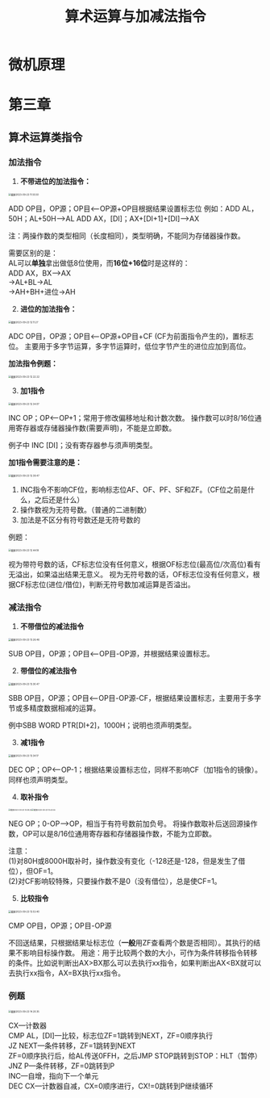 ﻿---
title: 算术运算与加减法指令
published: 2023-09-18
description: 微机原理算术运算与加减法指令部分。
tags: [微机原理]
category: 大学课程
draft: false
---

# 微机原理

# 第三章

## 算术运算类指令

### 加法指令

1. **不带进位的加法指令：**

<img src="https://cdn.jsdelivr.net/gh/PWN022/POFMC/my_screenshot/%E6%88%AA%E5%B1%8F2023-09-23%2011.55.50.png" alt="截屏2023-09-23 11.55.50" style="zoom:33%;" />

ADD OP目，OP源；OP目<—OP源+OP目根据结果设置标志位
例如：ADD AL，50H；AL+50H—>AL		ADD AX，[DI]；AX+[DI+1]+[DI]—>AX

注：两操作数的类型相同（长度相同），类型明确，不能同为存储器操作数。

需要区别的是：  
AL可以**单独**拿出做低8位使用，而**16位+16位**时是这样的：  
ADD AX，BX—>AX  
->AL+BL->AL  
->AH+BH+进位->AH  

2. **进位的加法指令：**

<img src="https://cdn.jsdelivr.net/gh/PWN022/POFMC/my_screenshot/%E6%88%AA%E5%B1%8F2023-09-23%2012.11.27.png" alt="截屏2023-09-23 12.11.27" style="zoom:33%;" />

ADC OP目，OP源；OP目<—OP源+OP目+CF (CF为前面指令产生的)，置标志位。
主要用于多字节运算，多字节运算时，低位字节产生的进位应加到高位。

**加法指令例题：**

<img src="https://cdn.jsdelivr.net/gh/PWN022/POFMC/my_screenshot/%E6%88%AA%E5%B1%8F2023-09-23%2012.22.22.png" alt="截屏2023-09-23 12.22.22" style="zoom:33%;" />

3. **加1指令**

<img src="https://cdn.jsdelivr.net/gh/PWN022/POFMC/my_screenshot/%E6%88%AA%E5%B1%8F2023-09-23%2012.34.07.png" alt="截屏2023-09-23 12.34.07" style="zoom:33%;" />

INC OP；OP<—OP+1；常用于修改偏移地址和计数次数。
操作数可以时8/16位通用寄存器或存储器操作数(需要声明)，不能是立即数。

例子中 INC [DI]；没有寄存器参与须声明类型。

**加1指令需要注意的是：**

<img src="https://cdn.jsdelivr.net/gh/PWN022/POFMC/my_screenshot/%E6%88%AA%E5%B1%8F2023-09-23%2012.39.47.png" alt="截屏2023-09-23 12.39.47" style="zoom:33%;" />

1. INC指令不影响CF位，影响标志位AF、OF、PF、SF和ZF。（CF位之前是什么，之后还是什么）
2. 操作数视为无符号数。（普通的二进制数）
3. 加法是不区分有符号数还是无符号数的

例题：

<img src="https://cdn.jsdelivr.net/gh/PWN022/POFMC/my_screenshot/%E6%88%AA%E5%B1%8F2023-09-23%2012.44.18.png" alt="截屏2023-09-23 12.44.18" style="zoom:33%;" />

视为带符号数的话，CF标志位没有任何意义，根据OF标志位(最高位/次高位)看有无溢出，如果溢出结果无意义。
视为无符号数的话，OF标志位没有任何意义，根据CF标志位(进位/借位)，判断无符号数加减运算是否溢出。

### 减法指令

1. **不带借位的减法指令**

<img src="https://cdn.jsdelivr.net/gh/PWN022/POFMC/my_screenshot/%E6%88%AA%E5%B1%8F2023-09-23%2013.26.46.png" alt="截屏2023-09-23 13.26.46" style="zoom:33%;" />

SUB OP目，OP源；OP目<—OP目-OP源，并根据结果设置标志。

2. **带借位的减法指令**

<img src="https://cdn.jsdelivr.net/gh/PWN022/POFMC/my_screenshot/%E6%88%AA%E5%B1%8F2023-09-23%2013.30.47.png" alt="截屏2023-09-23 13.30.47" style="zoom:33%;" />

SBB OP目，OP源；OP目<—OP目-OP源-CF，根据结果设置标志，主要用于多字节或多精度数据相减的运算。

例中SBB WORD PTR[DI+2]，1000H；说明也须声明类型。

3. **减1指令**

<img src="https://cdn.jsdelivr.net/gh/PWN022/POFMC/my_screenshot/%E6%88%AA%E5%B1%8F2023-09-23%2013.34.17.png" alt="截屏2023-09-23 13.34.17" style="zoom:33%;" />

DEC OP；OP<—OP-1；根据结果设置标志位，同样不影响CF（加1指令的镜像）。同样也须声明类型。

4. **取补指令**

<img src="https://cdn.jsdelivr.net/gh/PWN022/POFMC/my_screenshot/%E6%88%AA%E5%B1%8F2023-09-23%2013.39.22.png" alt="截屏2023-09-23 13.39.22" style="zoom: 25%;" /><img src="https://cdn.jsdelivr.net/gh/PWN022/POFMC/my_screenshot/%E6%88%AA%E5%B1%8F2023-09-23%2013.43.55.png" alt="截屏2023-09-23 13.43.55" style="zoom:25%;" />

NEG OP；0-OP—>OP，相当于有符号数前加负号。
将操作数取补后送回源操作数，OP可以是8/16位通用寄存器和存储器操作数，不能为立即数。

注意：  
(1)对80H或8000H取补时，操作数没有变化（-128还是-128，但是发生了借位），但OF=1。  
(2)对CF影响较特殊，只要操作数不是0（没有借位），总是使CF=1。

5. **比较指令**

<img src="https://cdn.jsdelivr.net/gh/PWN022/POFMC/my_screenshot/%E6%88%AA%E5%B1%8F2023-09-23%2013.53.40.png" alt="截屏2023-09-23 13.53.40" style="zoom:33%;" />

CMP OP目，OP源；OP目-OP源

不回送结果，只根据结果址标志位（**一般**用ZF查看两个数是否相同）。其执行的结果不影响目标操作数。
用途：用于比较两个数的大小，可作为条件转移指令转移的条件。比如说判断出AX>BX那么可以去执行xx指令，如果判断出AX<BX就可以去执行xx指令，AX=BX执行xx指令。

### 例题

<img src="https://cdn.jsdelivr.net/gh/PWN022/POFMC/my_screenshot/%E6%88%AA%E5%B1%8F2023-09-23%2014.20.35.png" alt="截屏2023-09-23 14.20.35" style="zoom:33%;" />

CX—计数器  
CMP AL，[DI]—比较，标志位ZF=1跳转到NEXT，ZF=0顺序执行  
JZ NEXT—条件转移，ZF=1跳转到NEXT  
ZF=0顺序执行后，给AL传送0FFH，之后JMP STOP跳转到STOP：HLT（暂停）  
JNZ P—条件转移，ZF=0跳转到P  
INC—自增，指向下一个单元  
DEC CX—计数器自减，CX=0顺序进行，CX!=0跳转到P继续循环